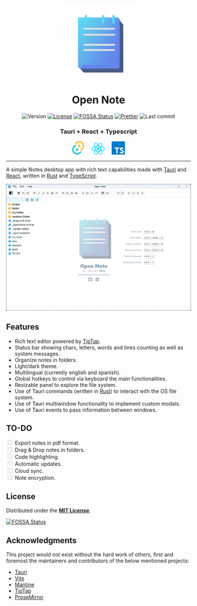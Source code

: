 <div align="center">
<img alt="Open Note" src="./public/open-note.png" width="200" />

# Open Note

![Version](https://img.shields.io/github/package-json/v/jeremiasvillane/open-note.svg)
[![License](https://badgen.net/github/license/jeremiasvillane/open-note)](https://github.com/jeremiasvillane/open-note/blob/main/LICENSE)
[![FOSSA Status](https://app.fossa.com/api/projects/git%2Bgithub.com%2FJeremiasVillane%2Fopen-note.svg?type=shield&issueType=license)](https://app.fossa.com/projects/git%2Bgithub.com%2FJeremiasVillane%2Fopen-note?ref=badge_shield&issueType=license)
[![Prettier](https://img.shields.io/badge/code_style-prettier-ff69b4.svg)](https://github.com/prettier/prettier)
![Last commit](https://badgen.net/github/last-commit/jeremiasvillane/open-note)

### Tauri + React + Typescript

<a href="https://tauri.app/" target="_blank" rel="noopener noreferrer"><img alt="Tauri" src="./public/tauri.svg" width="33" /></a>&nbsp; &nbsp; &nbsp;<a href="https://react.dev" target="_blank" rel="noopener noreferrer"><img alt="React" src="./public/react.svg" width="36" /></a>&nbsp; &nbsp; &nbsp;<a href="https://www.typescriptlang.org/" target="_blank" rel="noopener noreferrer"><img alt="TypeScript" src="./public/typescript.svg" width="36" /></a>

</div>

<hr style="height: 1px" />

A simple Notes desktop app with rich text capabilities made with [Tauri](https://tauri.app/) and [React](https://react.dev/), written in [Rust](https://www.rust-lang.org/) and [TypeScript](https://www.typescriptlang.org/).

<center><img src="./public/open-note-screens.gif" alt="Open Note screen capture" width="555" /></center>

## Features

- Rich text editor powered by [TipTap](https://tiptap.dev/).
- Status bar showing chars, letters, words and lines counting as well as system messages.
- Organize notes in folders.
- Light/dark theme.
- Multilingual (currently english and spanish).
- Global hotkeys to control via keyboard the main functionalities.
- Resizable panel to explore the file system.
- Use of Tauri commands (written in [Rust](https://www.rust-lang.org/)) to interact with the OS file system.
- Use of Tauri multiwindow functionality to implement custom modals.
- Use of Tauri events to pass information between windows.

## TO-DO

<input type="checkbox" disabled> Export notes in pdf format.<br>
<input type="checkbox" disabled> Drag & Drop notes in folders.<br>
<input type="checkbox" disabled> Code highlighting.<br>
<input type="checkbox" disabled> Automatic updates.<br>
<input type="checkbox" disabled> Cloud sync.<br>
<input type="checkbox" disabled> Note encryption.<br>

## License

Distributed under the [**MIT License**](LICENSE).

[![FOSSA Status](https://app.fossa.com/api/projects/git%2Bgithub.com%2FJeremiasVillane%2Fopen-note.svg?type=large&issueType=license)](https://app.fossa.com/projects/git%2Bgithub.com%2FJeremiasVillane%2Fopen-note?ref=badge_large&issueType=license)

## Acknowledgments

This project would not exist without the hard work of others, first and foremost the maintainers and contributors of the below mentioned projects:

- [Tauri](https://tauri.app/)
- [Vite](https://github.com/vitejs/vite)
- [Mantine](https://mantine.dev/)
- [TipTap](https://tiptap.dev/)
- [ProseMirror](https://github.com/ProseMirror/)
